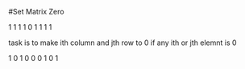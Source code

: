 #Set Matrix Zero

1  1  1
1  0  1
1  1  1

task is to make ith column and jth row to 0 if any ith or jth  elemnt is 0

1  0  1
0  0  0
1  0  1


